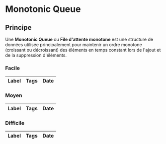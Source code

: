# Monotonic Queue

## Principe

Une **Monotonic Queue** ou **File d'attente monotone** est une structure de données utilisée principalement pour maintenir un ordre monotone (croissant ou décroissant) des éléments en temps constant lors de l'ajout et de la suppression d'éléments.

### Facile

| Label | Tags | Date |
| ----- | ---- | ---- |

### Moyen

| Label | Tags | Date |
| ----- | ---- | ---- |

### Difficile

| Label | Tags | Date |
| ----- | ---- | ---- |
